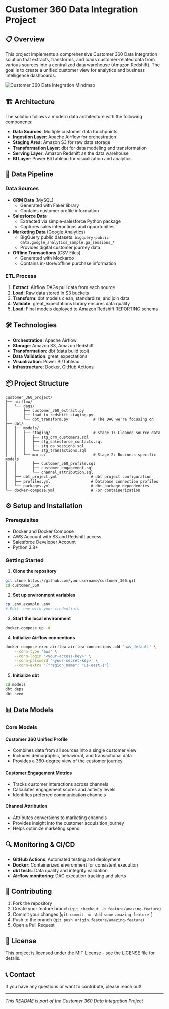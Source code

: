 

# Customer 360 Data Integration Project

## 📋 Overview
This project implements a comprehensive Customer 360 Data Integration solution that extracts, transforms, and loads customer-related data from various sources into a centralized data warehouse (Amazon Redshift). The goal is to create a unified customer view for analytics and business intelligence dashboards.

![Customer 360 Data Integration Mindmap](https://cdn1.genspark.ai/user-upload-image/imagen_generated/80467853-7a20-42be-bea0-fa73e9b2efcd)

## 🏗️ Architecture

The solution follows a modern data architecture with the following components:

- **Data Sources**: Multiple customer data touchpoints
- **Ingestion Layer**: Apache Airflow for orchestration
- **Staging Area**: Amazon S3 for raw data storage
- **Transformation Layer**: dbt for data modeling and transformation
- **Serving Layer**: Amazon Redshift as the data warehouse
- **BI Layer**: Power BI/Tableau for visualization and analytics

## 🔄 Data Pipeline

### Data Sources
- **CRM Data** (MySQL)
  - Generated with Faker library
  - Contains customer profile information
- **Salesforce Data**
  - Extracted via simple-salesforce Python package
  - Captures sales interactions and opportunities
- **Marketing Data** (Google Analytics)
  - BigQuery public datasets: `bigquery-public-data.google_analytics_sample.ga_sessions_*`
  - Provides digital customer journey data
- **Offline Transactions** (CSV Files)
  - Generated with Mockaroo
  - Contains in-store/offline purchase information

### ETL Process
1. **Extract**: Airflow DAGs pull data from each source
2. **Load**: Raw data stored in S3 buckets
3. **Transform**: dbt models clean, standardize, and join data
4. **Validate**: great_expectations library ensures data quality
5. **Load**: Final models deployed to Amazon Redshift REPORTING schema

## 🛠️ Technologies

- **Orchestration**: Apache Airflow
- **Storage**: Amazon S3, Amazon Redshift
- **Transformation**: dbt (data build tool)
- **Data Validation**: great_expectations
- **Visualization**: Power BI/Tableau
- **Infrastructure**: Docker, GitHub Actions

## 📦 Project Structure

```
customer_360_project/
├── airflow/
│   └── dags/
│       ├── customer_360_extract.py
│       ├── load_to_redshift_staging.py
│       └── dbt_transform.py           # The DAG we're focusing on
├── dbt/
│   ├── models/
│   │   ├── staging/                   # Stage 1: Cleaned source data
│   │   │   ├── stg_crm_customers.sql
│   │   │   ├── stg_salesforce_contacts.sql
│   │   │   ├── stg_ga_sessions.sql
│   │   │   └── stg_transactions.sql
│   │   └── marts/                     # Stage 2: Business-specific models
│   │       ├── customer_360_profile.sql
│   │       ├── customer_engagement.sql
│   │       └── channel_attribution.sql
│   ├── dbt_project.yml               # dbt project configuration
│   ├── profiles.yml                  # Database connection profiles
│   └── packages.yml                  # dbt package dependencies
└── docker-compose.yml                # For containerization

```

## ⚙️ Setup and Installation

### Prerequisites
- Docker and Docker Compose
- AWS Account with S3 and Redshift access
- Salesforce Developer Account
- Python 3.8+

### Getting Started

1. **Clone the repository**
```bash
git clone https://github.com/yourusername/customer_360.git
cd customer_360
```

2. **Set up environment variables**
```bash
cp .env.example .env
# Edit .env with your credentials
```

3. **Start the local environment**
```bash
docker-compose up -d
```

4. **Initialize Airflow connections**
```bash
docker-compose exec airflow airflow connections add 'aws_default' \
    --conn-type 'aws' \
    --conn-login '<your-access-key>' \
    --conn-password '<your-secret-key>' \
    --conn-extra '{"region_name": "us-east-1"}'
```

5. **Initialize dbt**
```bash
cd models
dbt deps
dbt seed
```

## 📊 Data Models

### Core Models

#### Customer 360 Unified Profile
- Combines data from all sources into a single customer view
- Includes demographic, behavioral, and transactional data
- Provides a 360-degree view of the customer journey

#### Customer Engagement Metrics
- Tracks customer interactions across channels
- Calculates engagement scores and activity levels
- Identifies preferred communication channels

#### Channel Attribution
- Attributes conversions to marketing channels
- Provides insight into the customer acquisition journey
- Helps optimize marketing spend

## 🔍 Monitoring & CI/CD

- **GitHub Actions**: Automated testing and deployment
- **Docker**: Containerized environment for consistent execution
- **dbt tests**: Data quality and integrity validation
- **Airflow monitoring**: DAG execution tracking and alerts

## 🤝 Contributing

1. Fork the repository
2. Create your feature branch (`git checkout -b feature/amazing-feature`)
3. Commit your changes (`git commit -m 'Add some amazing feature'`)
4. Push to the branch (`git push origin feature/amazing-feature`)
5. Open a Pull Request

## 📄 License

This project is licensed under the MIT License - see the LICENSE file for details.

## 📞 Contact

If you have any questions or want to contribute, please reach out!

---

*This README is part of the Customer 360 Data Integration Project*

